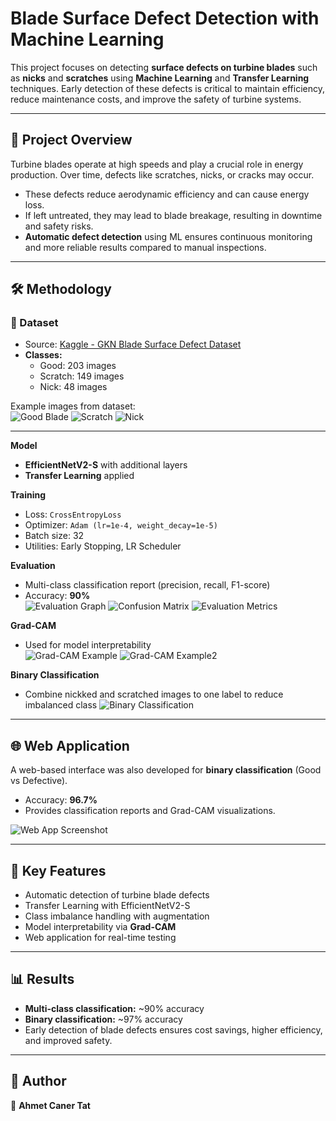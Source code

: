 # Blade Surface Defect Detection with Machine Learning

This project focuses on detecting **surface defects on turbine blades** such as **nicks** and **scratches** using **Machine Learning** and **Transfer Learning** techniques. Early detection of these defects is critical to maintain efficiency, reduce maintenance costs, and improve the safety of turbine systems.

---

## 📌 Project Overview
Turbine blades operate at high speeds and play a crucial role in energy production. Over time, defects like scratches, nicks, or cracks may occur.  
- These defects reduce aerodynamic efficiency and can cause energy loss.  
- If left untreated, they may lead to blade breakage, resulting in downtime and safety risks.  
- **Automatic defect detection** using ML ensures continuous monitoring and more reliable results compared to manual inspections.  

---

## 🛠 Methodology

### 🔹 Dataset
- Source: [Kaggle - GKN Blade Surface Defect Dataset](https://www.kaggle.com/datasets/warcoder/gkn-blade-surface-defect-dataset)  
- **Classes:**  
  - Good: 203 images  
  - Scratch: 149 images  
  - Nick: 48 images  

Example images from dataset:  
![Good Blade](images/good_example.png)  ![Scratch](images/scratch_example.png)  ![Nick](images/nick_example.png)  

---

**Model**  
   - **EfficientNetV2-S** with additional layers  
   - **Transfer Learning** applied  

**Training**  
   - Loss: `CrossEntropyLoss`  
   - Optimizer: `Adam (lr=1e-4, weight_decay=1e-5)`  
   - Batch size: 32  
   - Utilities: Early Stopping, LR Scheduler  

**Evaluation**  
   - Multi-class classification report (precision, recall, F1-score)  
   - Accuracy: **90%**  
   ![Evaluation Graph](images/evaluation_graph.png)
   ![Confusion Matrix](images/confusion_matrix.png)
   ![Evaluation Metrics](images/eval_multiclass.png)

**Grad-CAM**  
   - Used for model interpretability  
   ![Grad-CAM Example](images/gradcam1.png)
   ![Grad-CAM Example2](images/gradcam2.png)

**Binary Classification**
   - Combine nickked and scratched images to one label to reduce imbalanced class
   ![Binary Classification](images/binary_class.png)
   
---

## 🌐 Web Application
A web-based interface was also developed for **binary classification** (Good vs Defective).  
- Accuracy: **96.7%**  
- Provides classification reports and Grad-CAM visualizations.  

![Web App Screenshot](images/web_app.png)

---

## 🚀 Key Features
- Automatic detection of turbine blade defects  
- Transfer Learning with EfficientNetV2-S  
- Class imbalance handling with augmentation  
- Model interpretability via **Grad-CAM**  
- Web application for real-time testing  

---

## 📊 Results
- **Multi-class classification:** ~90% accuracy  
- **Binary classification:** ~97% accuracy  
- Early detection of blade defects ensures cost savings, higher efficiency, and improved safety.  

---

## 📌 Author
👤 **Ahmet Caner Tat**  
